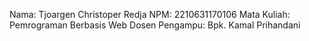 Nama: Tjoargen Christoper Redja
NPM: 2210631170106
Mata Kuliah: Pemrograman Berbasis Web
Dosen Pengampu: Bpk. Kamal Prihandani